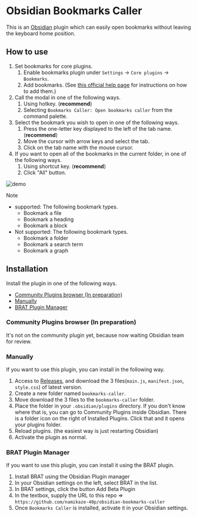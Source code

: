 # Obsidian Bookmarks Caller

This is an [Obsidian](https://obsidian.md/) plugin which can easily open bookmarks without leaving the keyboard home position.

## How to use

1. Set bookmarks for core plugins.
    1. Enable bookmarks plugin under `Settings` → `Core plugins` → `Bookmarks`.
    1. Add bookmarks. (See [this official help page](https://help.obsidian.md/Plugins/Bookmarks) for instructions on how to add them.)
1. Call the modal in one of the following ways.
    1. Using hotkey. (**recommend**)
    1. Selecting `Bookmarks Caller: Open bookmarks caller` from the command palette.
1. Select the bookmark you wish to open in one of the following ways.
    1. Press the one-letter key displayed to the left of the tab name. (**recommend**)
    1. Move the cursor with arrow keys and select the tab.
    1. Click on the tab name with the mouse cursor.
1. If you want to open all of the bookmarks in the current folder, in one of the following ways.
    1. Using shortcut key. (**recommend**)
    1. Click "All" button.

![demo](https://raw.githubusercontent.com/namikaze-40p/obsidian-bookmarks-caller/main/demo/open-bookmarks.gif)

> [!NOTE]
>
> - supported: The following bookmark types.
>   - Bookmark a file
>   - Bookmark a heading
>   - Bookmark a block
> - Not supported: The following bookmark types.
>   - Bookmark a folder
>   - Bookmark a search term
>   - Bookmark a graph

## Installation

Install the plugin in one of the following ways.

- [Community Plugins browser (In preparation)](#community-plugins-browser-in-preparation)
- [Manually](#manually)
- [BRAT Plugin Manager](#brat-plugin-manager)

### Community Plugins browser (In preparation)

It's not on the community plugin yet, because now waiting Obsidian team for review.

### Manually

If you want to use this plugin, you can install in the following way.

1. Access to [Releases](https://github.com/namikaze-40p/obsidian-bookmarks-caller/releases), and download the 3 files(`main.js`, `manifest.json`, `style.css`) of latest version.
1. Create a new folder named `bookmarks-caller`.
1. Move download the 3 files to the `bookmarks-caller` folder.
1. Place the folder in your `.obsidian/plugins` directory. If you don't know where that is, you can go to Community Plugins inside Obsidian. There is a folder icon on the right of Installed Plugins. Click that and it opens your plugins folder.
1. Reload plugins. (the easiest way is just restarting Obsidian)
1. Activate the plugin as normal.

### BRAT Plugin Manager

If you want to use this plugin, you can install it using the BRAT plugin.

1. Install BRAT using the Obsidian Plugin manager
1. In your Obsidian settings on the left, select BRAT in the list.
1. In BRAT settings, click the button Add Beta Plugin
1. In the textbox, supply the URL to this repo => `https://github.com/namikaze-40p/obsidian-bookmarks-caller`
1. Once `Bookmarks Caller` is installed, activate it in your Obsidian settings.
